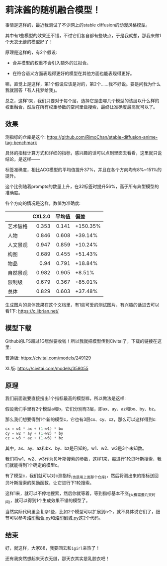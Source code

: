 # 莉沫酱的随机融合模型！

事情是这样的，最近我测试了不少网上的stable diffusion的动漫风格模型。

其中有1些模型的效果还不错，不过它们各自都有些缺点，于是我就想，那我来做1个天衣无缝的模型好了！

原理是这样的，有2个假设: 

- 合并模型的权重不会引入额外的过拟合。

- 在符合语义方面表现得更好的模型在其他方面也能表现得更好。

嘛，直觉上是这样，第1个假设应该是对的，第2个……我不好说。要是问我为什么我就回答「有人托梦给我」。

总之，这样1来，我们只要对于每个层，选择它是由哪几个模型的该层以什么样的权重融合，然后在所有权重参数的空间里做搜索，最终让准确度最高就可以了。


## 效果

测指标的仓库是这个: <https://github.com/RimoChan/stable-diffusion-anime-tag-benchmark>

具体的指标计算方式和详细的指标，感兴趣的话可以点到里面去看看，这里就只说结论，是这样——

标签准确度，相比ACG模型的平均值提升37%，并且在各个方向均有8%~151%的提升。

这个比例随着prompts的数量上升，在32标签时提升56%，高于所有典型模型的准确度。

各个方向的情况是这样，数值为准确度:

|            |   CXL2.0 |   平均值 | 偏差     |
|:-----------|---------:|---------:|:---------|
| 艺术破格   |    0.353 |    0.141 | +150.35% |
| 人物      |    0.846 |    0.608 | +39.14%  |
| 人文景观 |    0.947 |    0.859 | +10.24%  |
| 构图      |    0.689 |    0.455 | +51.43%  |
| 物品       |    0.94  |    0.791 | +18.84%  |
| 自然景观    |    0.982 |    0.905 | +8.51%   |
| 限制级 |    0.679 |    0.367 | +85.01%  |
| 总体       |    0.829 |    0.603 | +37.48%  |

生成图片的具体效果在这个文档里，有1些可爱的测试图片，有兴趣的话进去可以看1下: <https://c.librian.net/>


## 模型下载

Github的LFS超过1G居然要收钱！所以我就把模型传到Civitai了，下载的链接在这里:

普通版: <https://civitai.com/models/249129>

XL版: <https://civitai.com/models/358055>


## 原理

我们前面说要直接搜出1个指标最高的模型嘛，所以做法是这样:

假设我们手里有2个模型a和b，它们分别有3层，即ax、ay、az和bx、by、bz。

那么我们想要得到1个新的模型c，它也有3层cx、cy、cz，那么可以这样得到c: 

```python
cx = w1 * ax + (1-w1) * bx
cy = w2 * ay + (1-w2) * by
cz = w3 * az + (1-w3) * bz
```

其中，ax、ay、az和bx、by、bz是已知的，w1、w2、w3是3个未知数。

我们将w1、w2、w3作为贝叶斯搜索的参数，这样1来，每进行1轮贝叶斯搜索，我们就能得到1个确定的模型c。

有了模型c，我们就可以对c测指标<sub>(也是用上面那个仓库)</sub>，然后将测出来的指标送回贝叶斯搜索的奖励函数，让它进行下1轮搜索。

这样1来，就可以不停地搜索，然后你就等着，等到指标基本不涨<sub>(大概需要几天时间)</sub>，就可以得到1个生成效果不错的模型了。

当然实际代码里会复杂1些，比如2个模型可以扩展到n个，就不具体说它们了，细节可以参考[烙印融合.py](烙印融合.py)和[烙印剧城.py](烙印剧城.py)这2个代码。


## 结束

好，就这样，大家88，我要回去和`1girl`亲热了！

还有我突然想起来天衣无缝，那天衣其实是乳胶衣吧！
